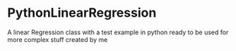 # PythonLinearRegression
A linear Regression class with a test example in python ready to be used for more complex stuff created by me
